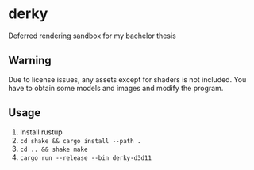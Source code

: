 # derky
Deferred rendering sandbox for my bachelor thesis

## Warning
Due to license issues, any assets except for shaders is not included.
You have to obtain some models and images and modify the program.

## Usage
1. Install rustup
2. `cd shake && cargo install --path .`
3. `cd .. && shake make`
4. `cargo run --release --bin derky-d3d11`
